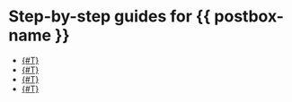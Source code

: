 # Step-by-step guides for {{ postbox-name }}

* [{#T}](create-address.md)
* [{#T}](check-domain.md)
* [{#T}](create-configuration.md)
* [{#T}](bind-configuration.md)
